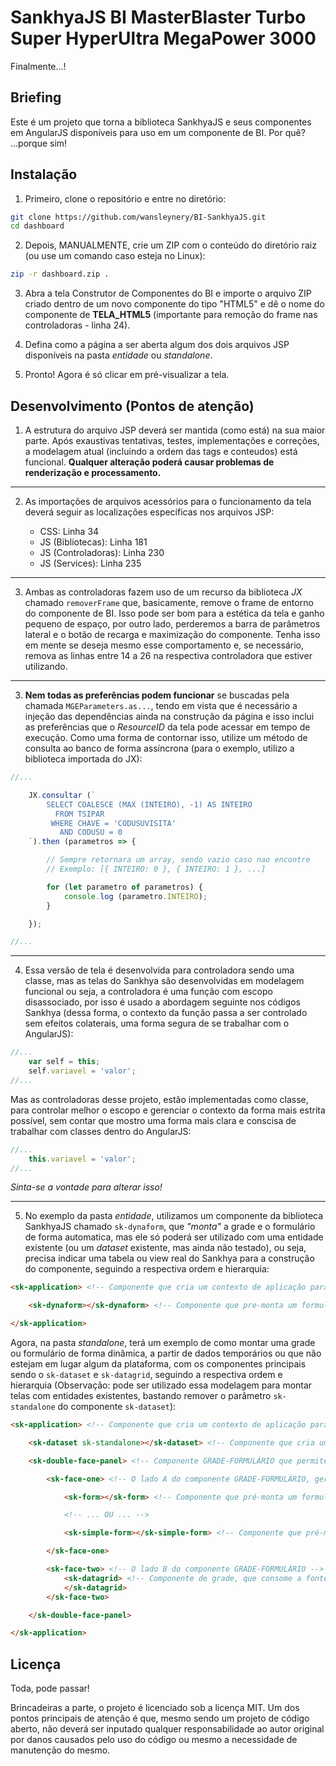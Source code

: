 # SankhyaJS BI MasterBlaster Turbo Super HyperUltra MegaPower 3000

Finalmente...!

## Briefing

Este é um projeto que torna a biblioteca SankhyaJS e seus componentes em AngularJS disponíveis para uso em um componente de BI.
Por quê? ...porque sim!



## Instalação

1. Primeiro, clone o repositório e entre no diretório:

```bash
git clone https://github.com/wansleynery/BI-SankhyaJS.git
cd dashboard
```

2. Depois, MANUALMENTE, crie um ZIP com o conteúdo do diretório raiz (ou use um comando caso esteja no Linux):

```bash
zip -r dashboard.zip .
```

3. Abra a tela Construtor de Componentes do BI e importe o arquivo ZIP criado dentro de um novo componente do tipo "HTML5" e dê o nome do componente de **TELA_HTML5** (importante para remoção do frame nas controladoras - linha 24).

4. Defina como a página a ser aberta algum dos dois arquivos JSP disponíveis na pasta _entidade_ ou _standalone_.

5. Pronto! Agora é só clicar em pré-visualizar a tela.


## Desenvolvimento (Pontos de atenção)

1. A estrutura do arquivo JSP deverá ser mantida (como está) na sua maior parte. Após exaustivas tentativas, testes, implementações e correções, a modelagem atual (incluindo a ordem das tags e conteudos) está funcional. **Qualquer alteração poderá causar problemas de renderização e processamento.**

---

2. As importações de arquivos acessórios para o funcionamento da tela deverá seguir as localizações específicas nos arquivos JSP:

    - CSS: Linha 34
    - JS (Bibliotecas): Linha 181
    - JS (Controladoras): Linha 230
    - JS (Services): Linha 235

---

3. Ambas as controladoras fazem uso de um recurso da biblioteca _JX_ chamado `removerFrame` que, basicamente, remove o frame de entorno do componente de BI. Isso pode ser bom para a estética da tela e ganho pequeno de espaço, por outro lado, perderemos a barra de parâmetros lateral e o botão de recarga e maximização do componente. Tenha isso em mente se deseja mesmo esse comportamento e, se necessário, remova as linhas entre 14 a 26 na respectiva controladora que estiver utilizando.

---

3. **Nem todas as preferências podem funcionar** se buscadas pela chamada `MGEParameters.as...`, tendo em vista que é necessário a injeção das dependências ainda na construção da página e isso inclui as preferências que o _ResourceID_ da tela pode acessar em tempo de execução. Como uma forma de contornar isso, utilize um método de consulta ao banco de forma assíncrona (para o exemplo, utilizo a biblioteca importada do JX):
```javascript
//...

    JX.consultar (`
        SELECT COALESCE (MAX (INTEIRO), -1) AS INTEIRO
          FROM TSIPAR
         WHERE CHAVE = 'CODUSUVISITA'
           AND CODUSU = 0
    `).then (parametros => {

        // Sempre retornara um array, sendo vazio caso nao encontre
        // Exemplo: [{ INTEIRO: 0 }, { INTEIRO: 1 }, ...]

        for (let parametro of parametros) {
            console.log (parametro.INTEIRO);
        }

    });

//...
```

---

4. Essa versão de tela é desenvolvida para controladora sendo uma classe, mas as telas do Sankhya são desenvolvidas em modelagem funcional ou seja, a controladora é uma função com escopo disassociado, por isso é usado a abordagem seguinte nos códigos Sankhya (dessa forma, o contexto da função passa a ser controlado sem efeitos colaterais, uma forma segura de se trabalhar com o AngularJS):

```javascript
//...
    var self = this;
    self.variavel = 'valor';
//...
```
Mas as controladoras desse projeto,  estão implementadas como classe, para controlar melhor o escopo e gerenciar o contexto da forma mais estrita possível, sem contar que mostro uma forma mais clara e conscisa de trabalhar com classes dentro do AngularJS:

```javascript
//...
    this.variavel = 'valor';
//...
```
_Sinta-se a vontade para alterar isso!_

---

5. No exemplo da pasta _entidade_, utilizamos um componente da biblioteca SankhyaJS chamado `sk-dynaform`, que _"monta"_ a grade e o formulário de forma automatica, mas ele só poderá ser utilizado com uma entidade existente (ou um _dataset_ existente, mas ainda não testado), ou seja, precisa indicar uma tabela ou view real do Sankhya para a construção do componente, seguindo a respectiva ordem e hierarquia:

```html
<sk-application> <!-- Componente que cria um contexto de aplicação para os componentes -->

    <sk-dynaform></sk-dynaform> <!-- Componente que pre-monta um formulário a partir de uma entidade -->

</sk-application>
```

Agora, na pasta _standalone_, terá um exemplo de como montar uma grade ou formulário de forma dinâmica, a partir de dados temporários ou que não estejam em lugar algum da plataforma, com os componentes principais sendo o `sk-dataset` e `sk-datagrid`, seguindo a respectiva ordem e hierarquia (Observação: pode ser utilizado essa modelagem para montar telas com entidades existentes, bastando remover o parâmetro `sk-standalone` do componente `sk-dataset`):

```html
<sk-application> <!-- Componente que cria um contexto de aplicação para os componentes -->

    <sk-dataset sk-standalone></sk-dataset> <!-- Componente que cria um estrutura de dados em memória para ser utilizada como fonte de dados -->

    <sk-double-face-panel> <!-- Componente GRADE-FORMULÁRIO que permite a troca de visão entre dois lados, como um cartão -->

        <sk-face-one> <!-- O lado A do componente GRADE-FORMULÁRIO, geralmente para o formulário -->

            <sk-form></sk-form> <!-- Componente que pré-monta um formulário a partir dos dados do dataset -->

            <!-- ... OU ... -->

            <sk-simple-form></sk-simple-form> <!-- Componente que pré-monta um formulário a partir dos dados do dataset -->

        </sk-face-one>

        <sk-face-two> <!-- O lado B do componente GRADE-FORMULÁRIO -->
            <sk-datagrid> <!-- Componente de grade, que consome a fonte de dados do dataset -->
            </sk-datagrid>
        </sk-face-two>

    </sk-double-face-panel>

</sk-application>
```



## Licença

Toda, pode passar!

Brincadeiras a parte, o projeto é licenciado sob a licença MIT. Um dos pontos principais de atenção é que, mesmo sendo um projeto de código aberto, não deverá ser inputado qualquer responsabilidade ao autor original por danos causados pelo uso do código ou mesmo a necessidade de manutenção do mesmo.
